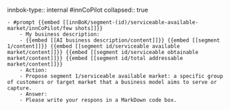innbok-type:: internal
#innCoPilot
collapsed:: true

	- #prompt {{embed [[innBoK/segment-(id)/serviceable-available-market/innCoPilot/few shots]]}}
		- My business description:
		- {{embed [[AI business description/content]]}} {{embed [[segment 1/content]]}} {{embed [[segment id/serviceable available market/content]]}} {{embed [[segment id/serviceable obtainable market/content]]}} {{embed [[segment id/total addressable market/content]]}}
		- Action:
		- Propose segment 1/serviceable available market: a specific group of customers or target market that a business model aims to serve or capture.
		- Answer:
		- Please write your respons in a MarkDown code box.